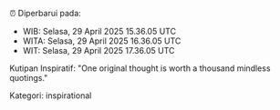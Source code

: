 ⏰ Diperbarui pada:
- WIB: Selasa, 29 April 2025 15.36.05 UTC
- WITA: Selasa, 29 April 2025 16.36.05 UTC
- WIT: Selasa, 29 April 2025 17.36.05 UTC

Kutipan Inspiratif:
"One original thought is worth a thousand mindless quotings."


Kategori: inspirational


